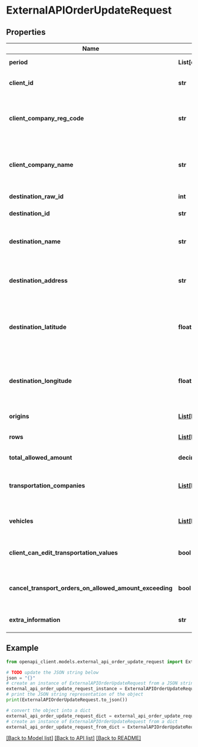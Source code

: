 # ExternalAPIOrderUpdateRequest


## Properties

Name | Type | Description | Notes
------------ | ------------- | ------------- | -------------
**period** | **List[date]** | Date range when the order is active | [optional] 
**client_id** | **str** | Unique identifier for the client company of this order in your system | [optional] 
**client_company_reg_code** | **str** | The company reg code for whom the order is created for. Used as raw id to match the company, if it exists. Required if the &#x60;client_id&#x60; is not provided | [optional] 
**client_company_name** | **str** | Name of the company for whom the order is created for. Only used if a company with the given &#x60;client_company_reg_code&#x60; does not exist | [optional] 
**destination_raw_id** | **int** | Unique identifier of the destination | [optional] 
**destination_id** | **str** | Unique identifier of the destination in your system | [optional] 
**destination_name** | **str** | Name of the destination. Ignored if existing &#x60;destination_id&#x60; or &#x60;destination_raw_id&#x60; is provided | [optional] 
**destination_address** | **str** | Address of the destination. Ignored if existing &#x60;destination_id&#x60; or &#x60;destination_raw_id&#x60; is provided | [optional] 
**destination_latitude** | **float** | Geographic latitude coordinate of the destination (decimal degrees). Ignored if existing &#x60;destination_id&#x60; or &#x60;destination_raw_id&#x60; is provided | [optional] 
**destination_longitude** | **float** | Geographic longitude coordinate of the destination (decimal degrees). Ignored if existing &#x60;destination_id&#x60; or &#x60;destination_raw_id&#x60; is provided | [optional] 
**origins** | [**List[ExternalAPIOrderOriginRequest]**](ExternalAPIOrderOriginRequest.md) | The origins for which the order is created | [optional] 
**rows** | [**List[ExternalAPIOrderOriginsAssortmentsRequest]**](ExternalAPIOrderOriginsAssortmentsRequest.md) | Assortments associated with the origins of this order | [optional] 
**total_allowed_amount** | **decimal.Decimal** | Maximum total quantity allowed for this order | [optional] 
**transportation_companies** | [**List[ExternalAPIOrderTransportCompaniesRequest]**](ExternalAPIOrderTransportCompaniesRequest.md) | The transportation companies the client is using for transporting assortments from origins to destination | [optional] 
**vehicles** | [**List[ExternalAPIOrderVehiclesRequest]**](ExternalAPIOrderVehiclesRequest.md) | The vehicles that the transportation companies are allowed to use for this order | [optional] 
**client_can_edit_transportation_values** | **bool** | Boolean flag indicating whether the client has permission to modify transportation details | [optional] 
**cancel_transport_orders_on_allowed_amount_exceeding** | **bool** | Cancel transport orders and do not allow to create new transport orders if the order amount has been exceeded. | [optional] 
**extra_information** | **str** | Additional notes, special instructions, or requirements for this order | [optional] 

## Example

```python
from openapi_client.models.external_api_order_update_request import ExternalAPIOrderUpdateRequest

# TODO update the JSON string below
json = "{}"
# create an instance of ExternalAPIOrderUpdateRequest from a JSON string
external_api_order_update_request_instance = ExternalAPIOrderUpdateRequest.from_json(json)
# print the JSON string representation of the object
print(ExternalAPIOrderUpdateRequest.to_json())

# convert the object into a dict
external_api_order_update_request_dict = external_api_order_update_request_instance.to_dict()
# create an instance of ExternalAPIOrderUpdateRequest from a dict
external_api_order_update_request_from_dict = ExternalAPIOrderUpdateRequest.from_dict(external_api_order_update_request_dict)
```
[[Back to Model list]](../README.md#documentation-for-models) [[Back to API list]](../README.md#documentation-for-api-endpoints) [[Back to README]](../README.md)


